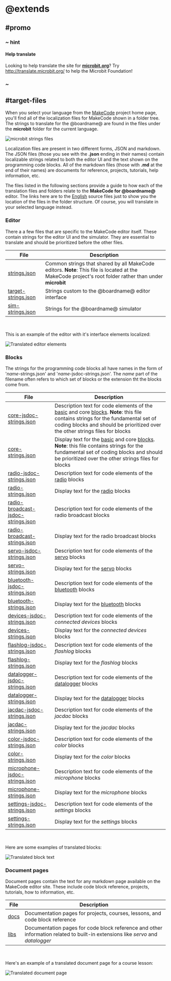 # @extends

## #promo

### ~ hint

#### Help translate

Looking to help translate the site for **[microbit.org](http://microbit.org)**? Try http://translate.microbit.org/ to help the Microbit Foundation!
 
### ~

## #target-files

When you select your language from the [MakeCode](https://crowdin.com/project/makecode) project home page, you'll find all of the localization files for MakeCode shown in a folder tree. The strings to translate for the @boardname@ are found in the files under the **microbit** folder for the current language.

![microbit strings files](/static/mb/translate/crowdin-folder.png)

Localization files are present in two different forms, JSON and markdown. The JSON files (those you see with the **.json** ending in their names) contain localizable strings related to both the editor UI and the text shown on the programming code blocks. All of the markdown files (those with **.md** at the end of their names) are documents for reference, projects, tutorials, help information, etc.

The files listed in the following sections provide a guide to how each of the translation files and folders relate to the **MakeCode for @boardname@** editor. The links here are to the [English](https://crowdin.com/project/kindscript/en#) source files just to show you the location of the files in the folder structure. Of course, you will translate in your selected language instead.

### Editor

There a a few files that are specific to the MakeCode editor itself. These contain strings for the editor UI and the simulator. They are essential to translate and should be prioritized before the other files.

| File | Description |
| - | - |
| [strings.json](https://crowdin.com/translate/kindscript/32/en-en) | Common strings that shared by all MakeCode editors. **Note**: This file is located at the MakeCode project's root folder rather than under **microbit** |
| [target-strings.json](https://crowdin.com/translate/kindscript/1922/en-en) | Strings custom to the @boardname@ editor interface |
| [sim-strings.json](https://crowdin.com/translate/makecode/1923/en-en) | Strings for the @boardname@ simulator | |
<br/>

This is an example of the editor with it's interface elements localized:

![Translated editor elements](/static/mb/translate/target-strings.jpg)

### Blocks

The strings for the programming code blocks all have names in the form of '_name_-strings.json' and '_name_-jsdoc-strings.json'. The _name_ part of the filename often refers to which set of blocks or the extension tht the blocks come from. 

| File | Description |
| - | - |
| [core-jsdoc-strings.json](https://crowdin.com/translate/kindscript/66/en-en) |  Description text for code elements of the [basic](/reference/basic) and core [blocks](/blocks). **Note**: this file contains strings for the fundamental set of coding blocks and should be prioritized over the other strings files for blocks |
| [core-strings.json](https://crowdin.com/translate/kindscript/65/en-en) | Display text for the [basic](/reference/basic) and core [blocks](/reference/blocks). **Note**: this file contains strings for the fundamental set of coding blocks and should be prioritized over the other strings files for blocks |
| [radio-jsdoc-strings.json](https://crowdin.com/translate/kindscript/64/en-en) | Description text for code elements of the [radio](/reference/radio) blocks |
| [radio-strings.json](https://crowdin.com/translate/kindscript/63/en-en) | Display text for the [radio](/reference/radio) blocks |
| [radio-broadcast-jsdoc-strings.json](https://crowdin.com/translate/kindscript/5032/en-en) |  Description text for code elements of the radio broadcast blocks |
| [radio-broadcast-strings.json](https://crowdin.com/translate/kindscript/5030/en-en) | Display text for the radio broadcast blocks |
| [servo-jsdoc-strings.json](https://crowdin.com/translate/kindscript/5036/en-en) | Description text for code elements of the [servo](/reference/servos) blocks |
| [servo-strings.json](https://crowdin.com/translate/kindscript/5034/en-ens) | Display text for the [servo](/reference/servos) blocks |
| [bluetooth-jsdoc-strings.json](https://crowdin.com/translate/kindscript/60/en-en) | Description text for code elements of the [bluetooth](/reference/bluetooth) blocks
| [bluetooth-strings.json](https://crowdin.com/translate/kindscript/59/en-en) | Display text for the [bluetooth](/reference/bluetooth) blocks |
| [devices-jsdoc-strings.json](https://crowdin.com/translate/makecode/62/en-en) | Description text for code elements of the _connected devices_ blocks |
| [devices-strings.json](https://crowdin.com/translate/makecode/61/en-en) | Display text for the _connected devices_ blocks |
| [flashlog-jsdoc-strings.json](https://crowdin.com/translate/kindscript/60/en-en) | Description text for code elements of the _flashlog_ blocks |
| [flashlog-strings.json](https://crowdin.com/translate/kindscript/59/en-en) | Display text for the _flashlog_ blocks |
| [datalogger-jsdoc-strings.json](https://crowdin.com/translate/kindscript/11254/en-en) | Description text for code elements of the [datalogger](/reference/datalogger) blocks |
| [datalogger-strings.json](https://crowdin.com/translate/kindscript/11252/en-en) | Display text for the [datalogger](/reference/datalogger) blocks |
| [jacdac-jsdoc-strings.json](https://crowdin.com/translate/kindscript/7862/en-en) | Description text for code elements of the _jacdac_ blocks
| [jacdac-strings.json](https://crowdin.com/translate/kindscript/7860/en-en) | Display text for the _jacdac_ blocks |
| [color-jsdoc-strings.json](https://crowdin.com/translate/kindscript/11836/en-en) | Description text for code elements of the _color_ blocks
| [color-strings.json](https://crowdin.com/translate/kindscript/11834/en-en) | Display text for the _color_ blocks |
| [microphone-jsdoc-strings.json](https://crowdin.com/translate/kindscript/10230/en-en) | Description text for code elements of the _microphone_ blocks
| [microphone-strings.json](https://crowdin.com/translate/kindscript/10228/en-en) | Display text for the _microphone_ blocks |
| [settings-jsdoc-strings.json](https://crowdin.com/translate/kindscript/10872/en-en) | Description text for code elements of the _settings_ blocks
| [settings-strings.json](https://crowdin.com/translate/kindscript/10870/en-en) | Display text for the _settings_ blocks |
<br/>

Here are some examples of translated blocks:

![Translated block text](/static/mb/translate/block-text.jpg)

### Document pages

Document pages contain the text for any markdown page available on the MakeCode editor site. These include code block reference, projects, tutorials, how to information, etc.

| File | Description |
| - | - |
| [docs](https://crowdin.com/translate/kindscript/en#/microbit/docs) | Documentation pages for projects, courses, lessons, and code block reference |
| [libs](https://crowdin.com/translate/kindscript/en#/microbit/libs)  | Documentation pages for code block reference and other information related to built-in extensions like _servo_ and _datalogger_ |
<br/>

Here's an example of a translated document page for a course lesson:

![Translated document page](/static/mb/translate/doc-page.jpg)
